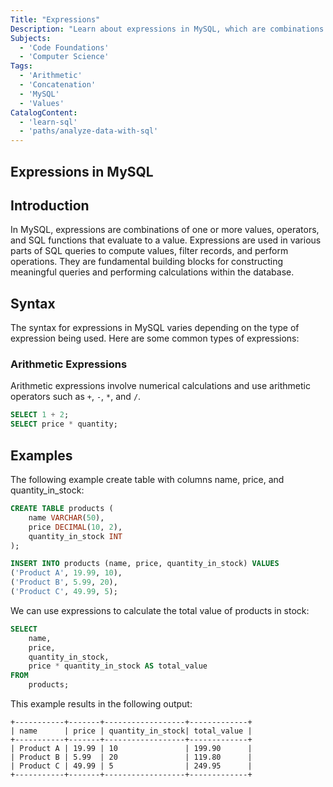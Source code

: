 ```yaml
---
Title: "Expressions"
Description: "Learn about expressions in MySQL, which are combinations of values, operators, and SQL functions that evaluate to a value."
Subjects:
  - 'Code Foundations'
  - 'Computer Science'
Tags:
  - 'Arithmetic'
  - 'Concatenation'
  - 'MySQL'
  - 'Values'
CatalogContent:
  - 'learn-sql'
  - 'paths/analyze-data-with-sql'
---
```


## Expressions in MySQL

## Introduction

In MySQL, expressions are combinations of one or more values, operators, and SQL functions that evaluate to a value. Expressions are used in various parts of SQL queries to compute values, filter records, and perform operations. They are fundamental building blocks for constructing meaningful queries and performing calculations within the database.

## Syntax

The syntax for expressions in MySQL varies depending on the type of expression being used. Here are some common types of expressions:

### Arithmetic Expressions

Arithmetic expressions involve numerical calculations and use arithmetic operators such as `+`, `-`, `*`, and `/`.

``` sql
SELECT 1 + 2;
SELECT price * quantity;
```

## Examples

The following example create table with columns name, price, and quantity_in_stock:

``` sql
CREATE TABLE products (
    name VARCHAR(50),
    price DECIMAL(10, 2),
    quantity_in_stock INT
);
```

``` sql
INSERT INTO products (name, price, quantity_in_stock) VALUES
('Product A', 19.99, 10),
('Product B', 5.99, 20),
('Product C', 49.99, 5);
```

We can use expressions to calculate the total value of products in stock:

``` sql
SELECT
    name,
    price,
    quantity_in_stock,
    price * quantity_in_stock AS total_value
FROM
    products;
```
    
This example results in the following output:

```shell
+-----------+-------+------------------+-------------+
| name      | price | quantity_in_stock| total_value |
+-----------+-------+------------------+-------------+
| Product A | 19.99 | 10               | 199.90      |
| Product B | 5.99  | 20               | 119.80      |
| Product C | 49.99 | 5                | 249.95      |
+-----------+-------+------------------+-------------+
```
